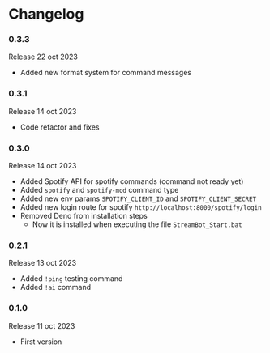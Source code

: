 # Changelog

### 0.3.3

Release 22 oct 2023

  * Added new format system for command messages

### 0.3.1

Release 14 oct 2023

  * Code refactor and fixes

### 0.3.0

Release 14 oct 2023

  * Added Spotify API for spotify commands (command not ready yet)
  * Added `spotify` and `spotify-mod` command type
  * Added new env params `SPOTIFY_CLIENT_ID` and `SPOTIFY_CLIENT_SECRET`
  * Added new login route for spotify `http://localhost:8000/spotify/login`
  * Removed Deno from installation steps
    * Now it is installed when executing the file `StreamBot_Start.bat`

### 0.2.1

Release 13 oct 2023

  * Added `!ping` testing command
  * Added `!ai` command

### 0.1.0

Release 11 oct 2023

  * First version